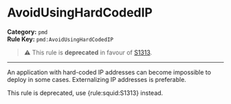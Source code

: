 
# AvoidUsingHardCodedIP
**Category:** `pmd`<br/>
**Rule Key:** `pmd:AvoidUsingHardCodedIP`<br/>
> :warning: This rule is **deprecated** in favour of [S1313](https://rules.sonarsource.com/java/RSPEC-1313).

-----

An application with hard-coded IP addresses can become impossible to deploy in some cases. Externalizing IP addresses is preferable.

<p>
  This rule is deprecated, use {rule:squid:S1313} instead.
</p>

